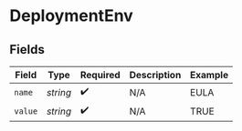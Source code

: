 # DeploymentEnv


## Fields

| Field              | Type               | Required           | Description        | Example            |
| ------------------ | ------------------ | ------------------ | ------------------ | ------------------ |
| `name`             | *string*           | :heavy_check_mark: | N/A                | EULA               |
| `value`            | *string*           | :heavy_check_mark: | N/A                | TRUE               |